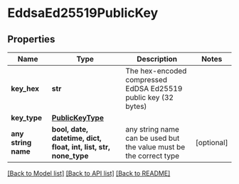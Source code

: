 # EddsaEd25519PublicKey


## Properties
Name | Type | Description | Notes
------------ | ------------- | ------------- | -------------
**key_hex** | **str** | The hex-encoded compressed EdDSA Ed25519 public key (32 bytes) | 
**key_type** | [**PublicKeyType**](PublicKeyType.md) |  | 
**any string name** | **bool, date, datetime, dict, float, int, list, str, none_type** | any string name can be used but the value must be the correct type | [optional]

[[Back to Model list]](../README.md#documentation-for-models) [[Back to API list]](../README.md#documentation-for-api-endpoints) [[Back to README]](../README.md)


